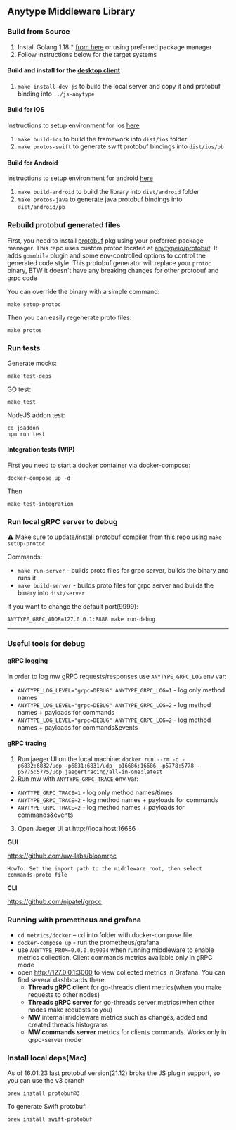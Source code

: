 ## Anytype Middleware Library

### Build from Source
1. Install Golang 1.18.* [from here](http://golang.org/dl/) or using preferred package manager
2. Follow instructions below for the target systems

#### Build and install for the [desktop client](https://github.com/anytypeio/js-anytype)
1. `make install-dev-js` to build the local server and copy it and protobuf binding into `../js-anytype`

#### Build for iOS
Instructions to setup environment for ios [here](https://github.com/anytypeio/ios-anytype/blob/develop/docs/Setup_For_Middleware.md)
1. `make build-ios` to build the framework into `dist/ios` folder
2. `make protos-swift` to generate swift protobuf bindings into `dist/ios/pb`

#### Build for Android
Instructions to setup environment for android [here](https://github.com/anytypeio/android-anytype/blob/develop/docs/Setup_For_Middleware.md)
1. `make build-android` to build the library into `dist/android` folder
2. `make protos-java` to generate java protobuf bindings into `dist/android/pb`

### Rebuild protobuf generated files
First, you need to install [protobuf](https://github.com/anytypeio/go-anytype-middleware#install-local-deps-mac) pkg using your preferred package manager.
This repo uses custom protoc located at [anytypeio/protobuf](https://github.com/anytypeio/protobuf/tree/master/protoc-gen-gogo). It adds `gomobile` plugin and some env-controlled options to control the generated code style.
This protobuf generator will replace your `protoc` binary, BTW it doesn't have any breaking changes for other protobuf and grpc code

You can override the binary with a simple command:
```
make setup-protoc
```

Then you can easily regenerate proto files:
```
make protos
```

### Run tests
Generate mocks:
```
make test-deps
```

GO test:
```
make test
```

NodeJS addon test:
```
cd jsaddon
npm run test
```

#### Integration tests (WIP)

First you need to start a docker container via docker-compose:
```
docker-compose up -d
```

Then 
```
make test-integration
```

### Run local gRPC server to debug
⚠️ Make sure to update/install protobuf compiler from [this repo](https://github.com/anytypeio/protobuf) using `make setup-protoc`

Commands:
- `make run-server` - builds proto files for grpc server, builds the binary and runs it
- `make build-server` - builds proto files for grpc server and builds the binary into `dist/server`

If you want to change the default port(9999):

`ANYTYPE_GRPC_ADDR=127.0.0.1:8888 make run-debug`

----
### Useful tools for debug

#### gRPC logging
In order to log mw gRPC requests/responses use `ANYTYPE_GRPC_LOG` env var:
- `ANYTYPE_LOG_LEVEL="grpc=DEBUG" ANYTYPE_GRPC_LOG=1` - log only method names   
- `ANYTYPE_LOG_LEVEL="grpc=DEBUG" ANYTYPE_GRPC_LOG=2` - log method names  + payloads for commands
- `ANYTYPE_LOG_LEVEL="grpc=DEBUG" ANYTYPE_GRPC_LOG=2` - log method names  + payloads for commands&events

#### gRPC tracing
1. Run jaeger UI on the local machine: 
```docker run --rm -d -p6832:6832/udp -p6831:6831/udp -p16686:16686 -p5778:5778 -p5775:5775/udp jaegertracing/all-in-one:latest```
2. Run mw with `ANYTYPE_GRPC_TRACE` env var:
- `ANYTYPE_GRPC_TRACE=1` - log only method names/times
- `ANYTYPE_GRPC_TRACE=2` - log method names  + payloads for commands
- `ANYTYPE_GRPC_TRACE=2` - log method names  + payloads for commands&events
3. Open Jaeger UI at http://localhost:16686


**GUI**

https://github.com/uw-labs/bloomrpc

`HowTo: Set the import path to the middleware root, then select commands.proto file`

**CLI**

https://github.com/njpatel/grpcc

### Running with prometheus and grafana
- `cd metrics/docker` – cd into folder with docker-compose file
- `docker-compose up` - run the prometheus/grafana
- use `ANYTYPE_PROM=0.0.0.0:9094` when running middleware to enable metrics collection. Client commands metrics available only in gRPC mode
- open http://127.0.0.1:3000 to view collected metrics in Grafana. You can find several dashboards there:
    - **Threads gRPC client** for go-threads client metrics(when you make requests to other nodes)
    - **Threads gRPC server** for go-threads server metrics(when other nodes make requests to you)
    - **MW** internal middleware metrics such as changes, added and created threads histograms
    - **MW commands server** metrics for clients commands. Works only in grpc-server mode
    
    
### Install local deps(Mac)
As of 16.01.23 last protobuf version(21.12) broke the JS plugin support, so you can use the v3 branch
```
brew install protobuf@3
```

To generate Swift protobuf:
```
brew install swift-protobuf
```
